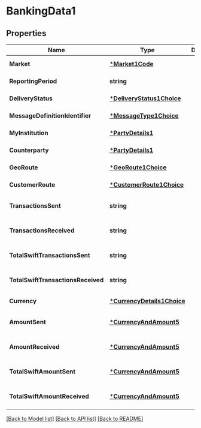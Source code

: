 # BankingData1

## Properties
Name | Type | Description | Notes
------------ | ------------- | ------------- | -------------
**Market** | [***Market1Code**](Market1Code.md) |  | [default to null]
**ReportingPeriod** | **string** |  | [default to null]
**DeliveryStatus** | [***DeliveryStatus1Choice**](DeliveryStatus1Choice.md) |  | [default to null]
**MessageDefinitionIdentifier** | [***MessageType1Choice**](MessageType1Choice.md) |  | [default to null]
**MyInstitution** | [***PartyDetails1**](PartyDetails1.md) |  | [default to null]
**Counterparty** | [***PartyDetails1**](PartyDetails1.md) |  | [default to null]
**GeoRoute** | [***GeoRoute1Choice**](GeoRoute1Choice.md) |  | [default to null]
**CustomerRoute** | [***CustomerRoute1Choice**](CustomerRoute1Choice.md) |  | [default to null]
**TransactionsSent** | **string** |  | [optional] [default to null]
**TransactionsReceived** | **string** |  | [optional] [default to null]
**TotalSwiftTransactionsSent** | **string** |  | [optional] [default to null]
**TotalSwiftTransactionsReceived** | **string** |  | [optional] [default to null]
**Currency** | [***CurrencyDetails1Choice**](CurrencyDetails1Choice.md) |  | [default to null]
**AmountSent** | [***CurrencyAndAmount5**](CurrencyAndAmount5.md) |  | [optional] [default to null]
**AmountReceived** | [***CurrencyAndAmount5**](CurrencyAndAmount5.md) |  | [optional] [default to null]
**TotalSwiftAmountSent** | [***CurrencyAndAmount5**](CurrencyAndAmount5.md) |  | [optional] [default to null]
**TotalSwiftAmountReceived** | [***CurrencyAndAmount5**](CurrencyAndAmount5.md) |  | [optional] [default to null]

[[Back to Model list]](../README.md#documentation-for-models) [[Back to API list]](../README.md#documentation-for-api-endpoints) [[Back to README]](../README.md)

